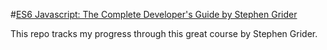 #[ES6 Javascript: The Complete Developer's Guide by Stephen Grider](https://www.udemy.com/javascript-es6-tutorial/)

This repo tracks my progress through this great course by Stephen Grider. 
